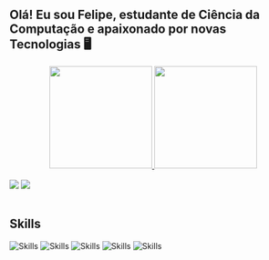 ## Olá! Eu sou Felipe, estudante de Ciência da Computação e apaixonado por novas Tecnologias 🖥️
<div align="center">
  <a href="https://github.com/RochFelipe">
  <img height="180em" src="https://github-readme-stats.vercel.app/api?username=RochFelipe&show_icons=true&theme=dark&include_all_commits=true&count_private=true"/>
  <img height="180em" src="https://github-readme-stats.vercel.app/api/top-langs/?username=RochFelipe&langs_count=8&theme=dark"/>    
</div>
</br>
<div> 
  <a href="https://www.linkedin.com/in/feliperochafrs/" target="_blank"><img src="https://img.shields.io/badge/LinkedIn-0077B5?style=for-the-badge&logo=linkedin&logoColor=white" target="_blank"></a>
  <a href = "mailto:rocha.felipe98@gmail.com"><img src="https://img.shields.io/badge/-Gmail-%23333?style=for-the-badge&logo=gmail&logoColor=white" target="_blank"></a>   
</div>  
</br>
  
## Skills
![Skills](https://img.shields.io/badge/React-20232A?style=for-the-badge&logo=react&logoColor=61DAFB)
![Skills](https://img.shields.io/badge/Java-ED8B00?style=for-the-badge&logo=java&logoColor=white)
![Skills](https://img.shields.io/badge/.NET-5C2D91?style=for-the-badge&logo=.net&logoColor=white)
![Skills](https://img.shields.io/badge/JavaScript-323330?style=for-the-badge&logo=javascript&logoColor=F7DF1E)
![Skills](https://img.shields.io/badge/Node.js-43853D?style=for-the-badge&logo=node.js&logoColor=white)


  


